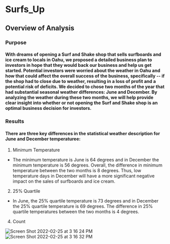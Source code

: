 # Surfs_Up

## Overview of Analysis
### Purpose
#### With dreams of opening a Surf and Shake shop that sells surfboards and ice cream to locals in Oahu, we proposed a detailed business plan to investors in hope that they would back our business and help us get started. Potential investors were worried about the weather in Oahu and how that could affect the overall success of the business, specifically -- if the shop had to close due to weather, resulting in a loss of profit and a potential risk of deficits. We decided to chose two months of the year that had substantial seasonal weather differences: June and December. By analyzing the weather during these two months, we will help provide clear insight into whether or not opening the Surf and Shake shop is an optimal business decision for investors. 

### Results
#### There are three key differences in the statistical weather description for June and December temperaturee:
1. Minimum Temperature
  * The minimum temperature is June is 64 degrees and in December the minimum temperature is 56 degrees. Overall, the difference in minimum temperature between the     two months is 8 degrees. Thus, low temperature days in December will have a more significant negative impact on the sales of surfboards and ice cream.
2. 25% Quartile
  * In June, the 25% quartile temperature is 73 degrees and in December the 25% quartile temperature is 69 degrees. The difference in 25% quartile temperatures         between the two months is 4 degrees. 
4. Count


![Screen Shot 2022-02-25 at 3 16 24 PM](https://user-images.githubusercontent.com/94096530/155810504-0d4bf5d9-886d-46ce-acba-844e8f19aa92.png)
![Screen Shot 2022-02-25 at 3 16 32 PM](https://user-images.githubusercontent.com/94096530/155810529-00ffe380-dd99-4e61-b313-4da983be8459.png)
